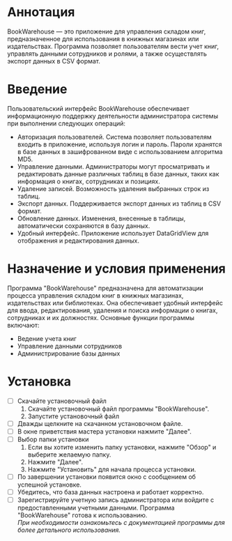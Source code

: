 # Аннотация

BookWarehouse — это приложение для управления складом книг, предназначенное для использования в книжных магазинах или издательствах. Программа позволяет пользователям вести учет книг, управлять данными сотрудников и ролями, а также осуществлять экспорт данных в CSV формат.
# Введение

Пользовательский интерфейс BookWarehouse обеспечивает
информационную поддержку деятельности администратора системы при выполнении
следующих операций:
 - Авторизация пользователей. Система позволяет пользователям входить в приложение, используя логин и пароль. Пароли хранятся в базе данных в зашифрованном виде с использованием алгоритма MD5.
 - Управление данными. Администраторы могут просматривать и редактировать данные различных таблиц в базе данных, таких как информация о книгах, сотрудниках и позициях.
 - Удаление записей. Возможность удаления выбранных строк из таблиц.
 - Экспорт данных. Поддерживается экспорт данных из таблиц в CSV формат.
 - Обновление данных. Изменения, внесенные в таблицы, автоматически сохраняются в базу данных.
 - Удобный интерфейс. Приложение использует DataGridView для отображения и редактирования данных.
# Назначение и условия применения 
Программа "BookWarehouse" предназначена для автоматизации процесса управления складом книг в книжных магазинах, издательствах или библиотеках. Она обеспечивает удобный интерфейс для ввода, редактирования, удаления и поиска информации о книгах, сотрудниках и их должностях. Основные функции программы включают:
- Ведение учета книг
- Управление данными сотрудников
- Администрирование базы данных
# Установка
- [ ] Скачайте установочный файл
  1. Скачайте установочный файл программы "BookWarehouse".
  2. Запустите установочный файл
- [ ] Дважды щелкните на скачанном установочном файле.
- [ ] В окне приветствия мастера установки нажмите "Далее".
- [ ] Выбор папки установки
  1. Если вы хотите изменить папку установки, нажмите "Обзор" и выберите желаемую папку.
  2. Нажмите "Далее".
  3. Нажмите "Установить" для начала процесса установки.
- [ ] По завершении установки появится окно с сообщением об успешной установке.
- [ ] Убедитесь, что база данных настроена и работает корректно.
- [ ] Зарегистрируйте учетную запись администратора или войдите с предоставленными учетными данными.
Программа "BookWarehouse" готова к использованию.<br>
*При необходимости ознакомьтесь с документацией программы для более детального использования.*
